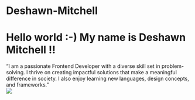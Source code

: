 # Deshawn-Mitchell
<h1>Hello world :-) My name is Deshawn Mitchell !!</h1>
“I am a passionate Frontend Developer with a diverse skill set in problem-solving. I thrive on creating impactful solutions that make a meaningful difference in society. I also enjoy learning new languages, design concepts, and frameworks.”
</br>
<img src="https://cdn.dribbble.com/users/2257797/screenshots/5602207/media/2097cd94951142a9babbecc2559274c1.gif">
